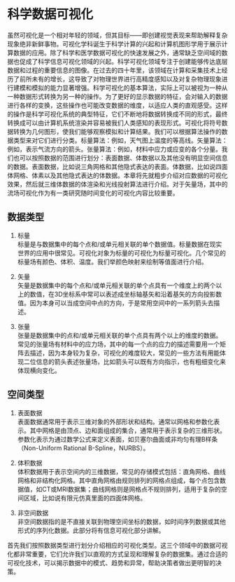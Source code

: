 # 科学数据可视化
<!-- :label:`scientific-visualization` -->

虽然可视化是一个相对年轻的领域，但其目标——即创建视觉表现来帮助解释复杂现象绝非新鲜事物。可视化学科诞生于科学计算的兴起和计算机图形学用于展示计算数据的应用。除了科学和医学数据可视化的快速发展之外，通常缺乏空间域的数据也促成了科学信息可视化领域的兴起。科学可视化领域专注于创建能够传达底层数据和过程的重要信息的图像。在过去的四十年里，该领域在计算和采集技术上经历了前所未有的增长，这导致了对物理世界进行高精度感知以及对复杂物理现象进行建模和模拟的能力显著增强。科学可视化的基本算法，实际上可以被视为一种从一种数据形式转换为另一种的操作。为了更好的显示数据的特征，会对输入的数据进行各样的变换，这些操作也可能改变数据的维度，以适应人类的直观感受。这样的操作是科学可视化系统的典型特征，它们不断地将数据转换成不同的形式，最终转换成可以由计算机系统渲染并容易被我们人类感知的表现形式。可视化将符号数据转换为几何图形，使我们能够观察模拟和计算结果。我们可以根据算法操作的数据类型来对它们进行分类。标量算法：例如，天气图上温度的等高线。矢量算法：例如，表示气流方向的箭头。张量算法：例如，材料中应力或应变的各个分量。我们也可以按照数据的范围进行划分：表面数据、体数据以及其他没有明显空间信息的数据。表面数据，比如说三角网格和其他隐式表达的表面。体数据，比如说四面体网格、体素以及其他隐式表达的体数据。本章将先就粗步介绍对应数据的可视化效果，然后就三维体数据的体渲染和光线投射算法进行介绍。对于矢量场，其中的流场可视化作为有一类研究随时间变化的可视化内容比较重要。

## 数据类型

1. 标量  
标量是与数据集中的每个点和/或单元相关联的单个数据值。标量数据在现实世界的应用中很常见。可视化对象为标量的可视化为标量可视化。几个常见的标量场有颜色、体积、温度。我们举颜色映射来绘制等值面进行介绍。

2. 矢量  
矢量是数据集中的每个点和/或单元相关联的单个点具有一个维度上的两个以上的数值，在3D坐标系中常可以表述成坐标轴基矢和沿着基矢的方向投影数值。因为本身可以当成空间中点的方向，于是常用空间中的一系列箭头去描述。

3. 张量  
张量是数据集中的点和/或单元相关联的单个点具有两个以上的维度的数据。常见的张量场有材料中的应力场，其中的每一个点的应力的描述需要用一个矩阵去描述，因为本身较为复杂，可视化的难度较大，常见的一些方法有用能体现二位信息的箭头表述张量场，比如箭头可以既有方向指示，也有粗细变化来体现横向变化。

## 空间类型

1. 表面数据  
表面数据通常用于表示三维对象的外部形状和结构。通常以网格和参数化表示。其中网格是由顶点、边和面组成的集合，通常用于表示复杂的三维形状。参数化表示为通过数学公式来定义表面，如贝塞尔曲面或非均匀有理B样条（Non-Uniform Rational B-Spline，NURBS）。

2. 体积数据  
体积数据用于表示空间内的三维数据，常见的存储模式包括：直角网格、曲线网格和非结构化网格。其中直角网格由规则排列的网格点组成，每个点包含数据值，如CT或MRI数据集；曲线网格则是网格点不规则排列，适用于复杂的空间区域，比如说有限元仿真里面的四面体网格。

3. 非空间数据  
非空间数据指的是不直接关联到物理空间坐标的数据，如时间序列数据或其他形式的序列化数据。此部分将有信息可视化部分讲解。

首先我们按照数据类型进行划分介绍相应的可视化类型。这三个领域中的数据可视化都非常重要，它们允许我们以直观的方式呈现和理解复杂的数据集。通过合适的可视化技术，可以揭示数据中的模式、趋势和异常，帮助决策者做出更明智的决策。